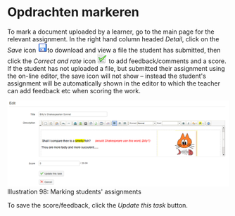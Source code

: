 # Opdrachten markeren

To mark a document uploaded by a learner, go to the main page for the relevant assignment. In the right hand column headed _Detail_, click on the _Save_ icon ![](../../.gitbook/assets/graphics75%20%283%29.png)to download and view a file the student has submitted, then click the _Correct and rate_ icon ![](../../.gitbook/assets/graphics76%20%283%29.png) to add feedback/comments and a score. If the student has not uploaded a file, but submitted their assignment using the on-line editor, the save icon will not show – instead the student's assignment will be automatically shown in the editor to which the teacher can add feedback etc when scoring the work.

![](../../.gitbook/assets/graphics74%20%281%29.png)Illustration 98: Marking students' assignments

To save the score/feedback, click the _Update this task_ button.


